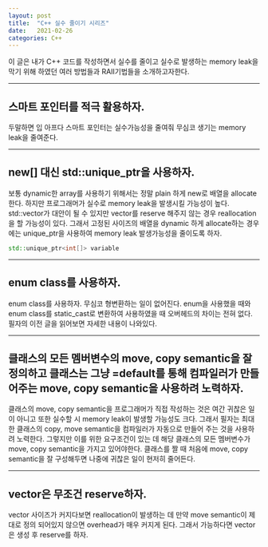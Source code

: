 ```yaml
---
layout: post
title:  "C++ 실수 줄이기 시리즈"
date:   2021-02-26
categories: C++
---
```


이 글은 내가 C++ 코드를 작성하면서 실수를 줄이고 실수로 발생하는 memory leak을 막기 위해 하였던 여러 방법들과 RAII기법들을 소개하고자한다.  

--------------------------------------

## 스마트 포인터를 적극 활용하자.    

두말하면 입 아프다 스마트 포인터는 실수가능성을 줄여줘 무심코 생기는 memory leak을 줄여준다.     

--------------------------------------

## new[] 대신 std::unique_ptr을 사용하자.      

보통 dynamic한 array를 사용하기 위해서는 정말 plain 하게 new로 배열을 allocate한다. 하지만 프로그래머가 실수로 memory leak을 발생시킬 가능성이 높다. std::vector가 대안이 될 수 있지만 vector를 reserve 해주지 않는 경우 reallocation을 할 가능성이 있다. 그래서 고정된 사이즈의 배열을 dynamic 하게 allocate하는 경우에는 unique_ptr을 사용하여 memory leak 발생가능성을 줄이도록 하자.
```c++
std::unique_ptr<int[]> variable
```       

--------------------------------------

## enum class를 사용하자.      

enum class를 사용하자. 무심코 형변환하는 일이 없어진다. enum을 사용했을 때와 enum class를 static_cast로 변환하여 사용하였을 때 오버헤드의 차이는 전혀 없다. 필자의 이전 글을 읽어보면 자세한 내용이 나와있다.      

--------------------------------------

## 클래스의 모든 멤버변수의 move, copy semantic을 잘 정의하고 클래스는 그냥 =default를 통해 컴파일러가 만들어주는 move, copy semantic을 사용하려 노력하자.       

클래스의 move, copy semantic을 프로그래머가 직접 작성하는 것은 여간 귀찮은 일이 아니고 또한 실수할 시 memory leak이 발생할 가능성도 크다. 그래서 필자는 최대한 클래스의 copy, move semantic을 컴파일러가 자동으로 만들어 주는 것을 사용하려 노력한다. 그렇지만 이를 위한 요구조건이 있는 데 해당 클래스의 모든 멤버변수가 move, copy semantic을 가지고 있어야한다. 클래스를 짤 때 처음에 move, copy semantic을 잘 구성해두면 나중에 귀찮은 일이 현저히 줄어든다.            

--------------------------------------

## vector은 무조건 reserve하자.   
vector 사이즈가 커지다보면 reallocation이 발생하는 데 만약 move semantic이 제대로 정의 되어있지 않으면 overhead가 매우 커지게 된다. 그래서 가능하다면 vector은 생성 후 reserve를 하자.    
